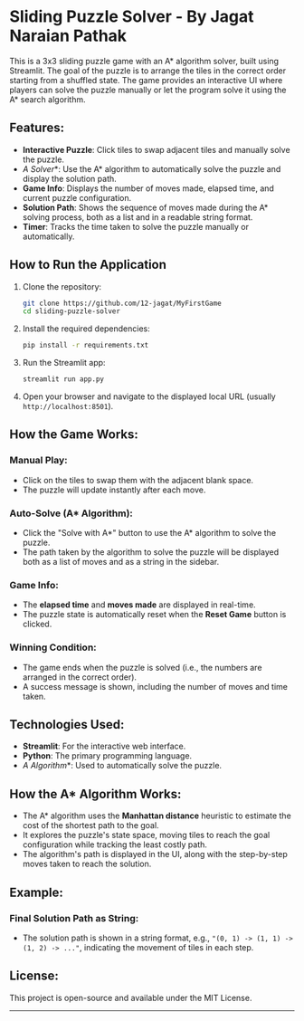 



# Sliding Puzzle Solver - By Jagat Naraian Pathak

This is a 3x3 sliding puzzle game with an A* algorithm solver, built using Streamlit. The goal of the puzzle is to arrange the tiles in the correct order starting from a shuffled state. The game provides an interactive UI where players can solve the puzzle manually or let the program solve it using the A* search algorithm.

## Features:
- **Interactive Puzzle**: Click tiles to swap adjacent tiles and manually solve the puzzle.
- **A* Solver**: Use the A* algorithm to automatically solve the puzzle and display the solution path.
- **Game Info**: Displays the number of moves made, elapsed time, and current puzzle configuration.
- **Solution Path**: Shows the sequence of moves made during the A* solving process, both as a list and in a readable string format.
- **Timer**: Tracks the time taken to solve the puzzle manually or automatically.

## How to Run the Application

1. Clone the repository:
   ```bash
   git clone https://github.com/12-jagat/MyFirstGame
   cd sliding-puzzle-solver
   ```

2. Install the required dependencies:
   ```bash
   pip install -r requirements.txt
   ```

3. Run the Streamlit app:
   ```bash
   streamlit run app.py
   ```

4. Open your browser and navigate to the displayed local URL (usually `http://localhost:8501`).

## How the Game Works:

### Manual Play:
- Click on the tiles to swap them with the adjacent blank space.
- The puzzle will update instantly after each move.

### Auto-Solve (A* Algorithm):
- Click the "Solve with A*" button to use the A* algorithm to solve the puzzle.
- The path taken by the algorithm to solve the puzzle will be displayed both as a list of moves and as a string in the sidebar.

### Game Info:
- The **elapsed time** and **moves made** are displayed in real-time.
- The puzzle state is automatically reset when the **Reset Game** button is clicked.

### Winning Condition:
- The game ends when the puzzle is solved (i.e., the numbers are arranged in the correct order).
- A success message is shown, including the number of moves and time taken.

## Technologies Used:
- **Streamlit**: For the interactive web interface.
- **Python**: The primary programming language.
- **A* Algorithm**: Used to automatically solve the puzzle.

## How the A* Algorithm Works:
- The A* algorithm uses the **Manhattan distance** heuristic to estimate the cost of the shortest path to the goal.
- It explores the puzzle's state space, moving tiles to reach the goal configuration while tracking the least costly path.
- The algorithm's path is displayed in the UI, along with the step-by-step moves taken to reach the solution.

## Example:
### Final Solution Path as String:
- The solution path is shown in a string format, e.g., `"(0, 1) -> (1, 1) -> (1, 2) -> ..."`, indicating the movement of tiles in each step.

## License:
This project is open-source and available under the MIT License.

---

